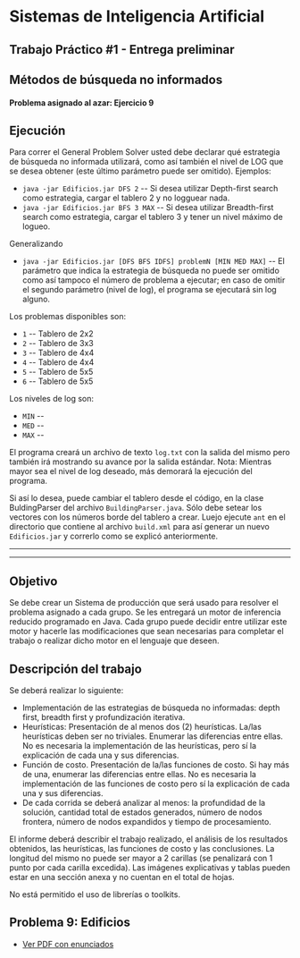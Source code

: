 Sistemas de Inteligencia Artificial
===================================

## Trabajo Práctico #1 - Entrega preliminar
## Métodos de búsqueda no informados

#### Problema asignado al azar: Ejercicio 9

Ejecución
---------

Para correr el General Problem Solver usted debe declarar qué estrategia de búsqueda no informada utilizará, como así también el nivel de LOG que se desea obtener (este último parámetro puede ser omitido). Ejemplos:

* `java -jar Edificios.jar DFS 2` -- Si desea utilizar Depth-first search como estrategia, cargar el tablero 2 y no logguear nada.
* `java -jar Edificios.jar BFS 3 MAX` -- Si desea utilizar Breadth-first search como estrategia, cargar el tablero 3 y tener un nivel máximo de logueo.

Generalizando

* `java -jar Edificios.jar [DFS BFS IDFS] problemN [MIN MED MAX]` -- El parámetro que indica la estrategia de búsqueda no puede ser omitido como así tampoco el número de problema a ejecutar; en caso de omitir el segundo parámetro (nivel de log), el programa se ejecutará sin log alguno.

Los problemas disponibles son:

* `1` -- Tablero de 2x2 
* `2` -- Tablero de 3x3 
* `3` -- Tablero de 4x4 
* `4` -- Tablero de 4x4 
* `5` -- Tablero de 5x5 
* `6` -- Tablero de 5x5 

Los niveles de log son:

* `MIN` -- 
* `MED` -- 
* `MAX` -- 



El programa creará un archivo de texto `log.txt` con la salida del mismo pero también irá mostrando su avance por la salida estándar. 
Nota: Mientras mayor sea el nivel de log deseado, más demorará la ejecución del programa.

Si así lo desea, puede cambiar el tablero desde el código, en la clase BuldingParser del archivo `BuildingParser.java`. Sólo debe setear los vectores con los números borde del tablero a crear. Luejo ejecute `ant` en el directorio que contiene al archivo `build.xml` para así generar un nuevo `Edificios.jar` y correrlo como se explicó anteriormente.

____________________________
____________________________

Objetivo
--------

Se debe crear un Sistema de producción que será usado para resolver el problema asignado a cada grupo.
Se les entregará un motor de inferencia reducido programado en Java. Cada grupo puede decidir entre utilizar este motor y hacerle las modificaciones que sean necesarias para completar el trabajo o realizar dicho motor en el lenguaje que deseen.

Descripción del trabajo
-----------------------

Se deberá realizar lo siguiente:

* Implementación de las estrategias de búsqueda no informadas: depth first, breadth first y profundización iterativa.
* Heurísticas: Presentación de al menos dos (2) heurísticas. La/las heurísticas deben ser no triviales. Enumerar las diferencias entre ellas. No es necesaria la implementación de las heurísticas, pero sí la explicación de cada una y sus diferencias.
* Función de costo. Presentación de la/las funciones de costo. Si hay más de una, enumerar las diferencias entre ellas. No es necesaria la implementación de las funciones de costo pero sí la explicación de cada una y sus diferencias.
* De cada corrida se deberá analizar al menos: la profundidad de la solución, cantidad total de estados generados, número de nodos frontera, número de nodos expandidos y tiempo de procesamiento.

El informe deberá describir el trabajo realizado, el análisis de los resultados obtenidos, las heurísticas, las funciones de costo y las conclusiones. La longitud del mismo no puede ser mayor a 2 carillas (se penalizará con 1 punto por cada carilla excedida). Las imágenes explicativas y tablas pueden estar en una sección anexa y no cuentan en el total de hojas.

No está permitido el uso de librerías o toolkits.

Problema 9: Edificios
---------------------

+ [Ver PDF con enunciados](./TPE_pre1/doc/TPE1%20-%20Entrega%20preliminar%201.pdf?raw=true)






